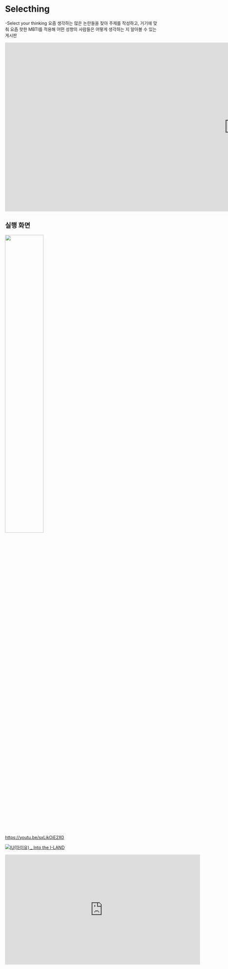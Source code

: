 # Selecthing
-Select your thinking
요즘 생각하는 많은 논란들을 찾아 주제를 작성하고, 거기에 맞춰 요즘 핫한 MBTI를 적용해 어떤 성향의 사람들은 어떻게 생각하는 지 알아볼 수 있는 게시판



<iframe width="1519" height="553" src="https://www.youtube.com/embed/sxLikOiE2X0" title="selecthing" frameborder="0" allow="accelerometer; autoplay; clipboard-write; encrypted-media; gyroscope; picture-in-picture" allowfullscreen></iframe>

<h2>실행 화면</h2>
<img width="50%" src="https://user-images.githubusercontent.com/56526225/175202009-183b35b9-1850-40f7-a6ae-826ba4dc19fd.gif"/>

https://youtu.be/sxLikOiE2X0

[![IU(아이유) _ Into the I-LAND](http://img.youtube.com/vi/QYNwbZHmh8g/0.jpg)](https://youtu.be/QYNwbZHmh8g?t=0s)

<iframe width="640" height="360" src="https://www.youtube.com/embed/6Az2cNU7gUw" frameborder="0" gesture="media" allowfullscreen=""></iframe>

<br>
